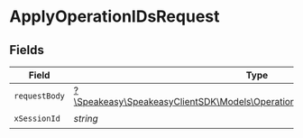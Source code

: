 # ApplyOperationIDsRequest


## Fields

| Field                                                                                                                                    | Type                                                                                                                                     | Required                                                                                                                                 | Description                                                                                                                              |
| ---------------------------------------------------------------------------------------------------------------------------------------- | ---------------------------------------------------------------------------------------------------------------------------------------- | ---------------------------------------------------------------------------------------------------------------------------------------- | ---------------------------------------------------------------------------------------------------------------------------------------- |
| `requestBody`                                                                                                                            | [?\Speakeasy\SpeakeasyClientSDK\Models\Operations\ApplyOperationIDsRequestBody](../../Models/Operations/ApplyOperationIDsRequestBody.md) | :heavy_minus_sign:                                                                                                                       | Apply options                                                                                                                            |
| `xSessionId`                                                                                                                             | *string*                                                                                                                                 | :heavy_check_mark:                                                                                                                       | N/A                                                                                                                                      |